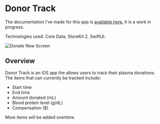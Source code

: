 # Donor Track
The documentation I've made for this app is [available here.](https://hunterdobb.github.io/DonorTrack_remote/documentation/donortrack/)
It is a work in progress.

Technologies used: Core Data, StoreKit 2, SwiftUI.

![Donate Now Screen](https://user-images.githubusercontent.com/6664220/229232124-e17b426c-cf29-4ee3-8d31-07dad11186c2.png)

## Overview

Donor Track is an iOS app the allows users to track their plasma donations.
The items that can currently be tracked include:
* Start time
* End time
* Amount donated (mL)
* Blood protein level (g/dL)
* Compensation ($)

More items will be added overtime.


